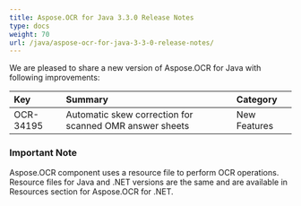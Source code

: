 ```yaml
---
title: Aspose.OCR for Java 3.3.0 Release Notes
type: docs
weight: 70
url: /java/aspose-ocr-for-java-3-3-0-release-notes/
---
```


We are pleased to share a new version of Aspose.OCR for Java with following improvements:

|**Key** |**Summary** |**Category** |
| :- | :- | :- |
|OCR-34195|Automatic skew correction for scanned OMR answer sheets|New Features|
### **Important Note**
Aspose.OCR component uses a resource file to perform OCR operations. Resource files for Java and .NET versions are the same and are available in Resources section for Aspose.OCR for .NET.
